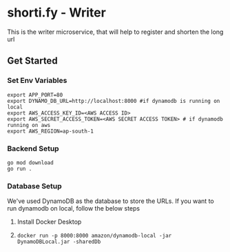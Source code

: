 # shorti.fy - Writer

This is the writer microservice, that will help to register and shorten the long url

## Get Started

### Set Env Variables
```shell
export APP_PORT=80
export DYNAMO_DB_URL=http://localhost:8000 #if dynamodb is running on local
export AWS_ACCESS_KEY_ID=<AWS ACCESS ID>
export AWS_SECRET_ACCESS_TOKEN=<AWS SECRET ACCESS TOKEN> # if dynamodb running on aws
export AWS_REGION=ap-south-1
```

### Backend Setup
```shell
go mod download
go run .
```

### Database Setup
We've used DynamoDB as the database to store the URLs.
If you want to run dynamodb on local, follow the below steps

1. Install Docker Desktop
2. ```shell
   docker run -p 8000:8000 amazon/dynamodb-local -jar DynamoDBLocal.jar -sharedDb
   ```
   